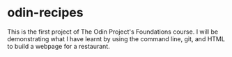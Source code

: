 # odin-recipes
This is the first project of The Odin Project's Foundations course. I will be demonstrating what I have learnt by using the command line, git, and HTML to build a webpage for a restaurant.